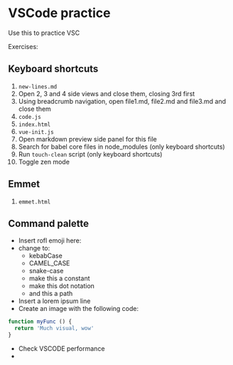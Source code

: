 # VSCode practice

Use this to practice VSC

Exercises:

## Keyboard shortcuts

1. `new-lines.md`
2. Open 2, 3 and 4 side views and close them, closing 3rd first
3. Using breadcrumb navigation, open file1.md, file2.md and file3.md and close them
4. `code.js`
5. `index.html`
6. `vue-init.js`
7. Open markdown preview side panel for this file
8. Search for babel core files in node_modules (only keyboard shortcuts)
9. Run `touch-clean` script (only keyboard shortcuts)
10. Toggle zen mode

## Emmet

1. `emmet.html`

## Command palette

- Insert rofl emoji here:
- change to:
  - kebabCase
  - CAMEL_CASE
  - snake-case
  - make this a constant
  - make this dot notation
  - and this a path
- Insert a lorem ipsum line
- Create an image with the following code:
```js
function myFunc () {
  return 'Much visual, wow'
}
```
- Check VSCODE performance
-